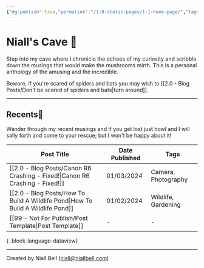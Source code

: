 ```yaml
---
{"dg-publish":true,"permalink":"/1-0-static-pages/1-1-home-page/","tags":["gardenEntry"],"created":"2024-04-07T21:59:11.083+01:00","updated":"2024-04-10T00:16:39.075+01:00"}
---
```


# Niall's Cave 🦇

Step into my cave where I chronicle the echoes of my curiosity and scribble down the musings that would make the mushrooms mirth. This is a personal anthology of the amusing and the incredible.

Beware, if you're scared of spiders and bats you may wish to [[2.0 - Blog Posts/Don't be scared of spiders and bats\|turn around]].

---
## Recents📝

Wander through my recent musings and if you get lost just howl and I will sally forth and come to your rescue; but I won't be happy about it!

| Post Title                                                                         | Date Published | Tags                |
| ---------------------------------------------------------------------------------- | -------------- | ------------------- |
| [[2.0 - Blog Posts/Canon R6 Crashing - Fixed!\|Canon R6 Crashing - Fixed!]]     | 01/03/2024     | Camera, Photography |
| [[2.0 - Blog Posts/How To Build A Wildlife Pond\|How To Build A Wildlife Pond]] | 01/02/2024     | Wildlife, Gardening |
| [[99 - Not For Publish/Post Template\|Post Template]]                           | \-             | \-                  |

{ .block-language-dataview}


---
Created by Niall Bell (niall@niallbell.com)